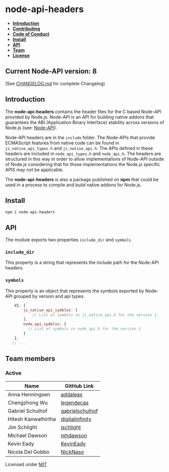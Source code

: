 # node-api-headers

- **[Introduction](#introduction)**
- **[Contributing](CONTRIBUTING.md)**
- **[Code of Conduct](CODE_OF_CONDUCT.md)**
- **[Install](#install)**
- **[API](#api)**
- **[Team](#team)**
- **[License](#license)**

## Current Node-API version: 8

(See [CHANGELOG.md](CHANGELOG.md) for complete Changelog)

<a name="introduction"></a>

## Introduction

The **node-api-headers** contains the header files for the C based
Node-API provided by Node.js. Node-API is an API for building native addons
that guarantees the ABI (Application Binary Interface) stability across
versions of Node.js (see: [Node-API](https://nodejs.org/dist/latest/docs/api/n-api.html)).

Node-API headers are in the `include` folder. The Node-APIs that provide
ECMAScript features from native code can be found in `js_native_api_types.h`
and `js_native_api.h`. The APIs defined in these headers are included in
`node_api_types.h` and `node_api.h`.
The headers are structured in this way in order to allow implementations of
Node-API outside of Node.js considering that for those implementations the
Node.js specific APIS may not be applicable.

The **node-api-headers** is also a package published on **npm** that could
be used in a process to compile and build native addons for Node.js.

<a name="install"></a>

## Install

```
npm i node-api-headers
```

<a name="api"></a>

## API

The module exports two properties `include_dir` and `symbols`.
### `include_dir`

This property is a string that represents the include path for the Node-API
headers.

### `symbols`

This property is an object that represents the symbols exported by Node-API
grouped by version and api types.

```js
    V1: {
        js_native_api_symblos: [
            // List of symbols in js_native_api.h for the version 1.
        ],
        node_api_symblos: [
          // List of symbols in node_api.h for the version 1
        ]
    },
   // ...
```

<a name="team"></a>

## Team members

### Active
| Name                | GitHub Link                                           |
| ------------------- | ----------------------------------------------------- |
| Anna Henningsen     | [addaleax](https://github.com/addaleax)               |
| Chengzhong Wu       | [legendecas](https://github.com/legendecas)           |
| Gabriel Schulhof    | [gabrielschulhof](https://github.com/gabrielschulhof) |
| Hitesh Kanwathirtha | [digitalinfinity](https://github.com/digitalinfinity) |
| Jim Schlight        | [jschlight](https://github.com/jschlight)             |
| Michael Dawson      | [mhdawson](https://github.com/mhdawson)               |
| Kevin Eady          | [KevinEady](https://github.com/KevinEady)
| Nicola Del Gobbo    | [NickNaso](https://github.com/NickNaso)               |

<a name="license"></a>

Licensed under [MIT](./LICENSE.md)